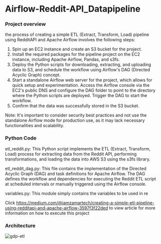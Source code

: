 # Airflow-Reddit-API_Datapipeline

### Project overview

the process of creating a simple ETL (Extract, Transform, Load) pipeline using RedditAPI and Apache Airflow involves the following steps:

1. Spin up an EC2 instance and create an S3 bucket for the project.
2. Install the required packages for the pipeline project on the EC2 instance, including Apache Airflow, Pandas, and s3fs.
3. Deploy the Python scripts for downloading, extracting, and uploading data to S3, and schedule the workflow using Airflow's DAG (Directed Acyclic Graph) concept.
4. Start a standalone Airflow web server for the project, which allows for quick setup and experimentation. Access the Airflow console via the EC2's public DNS and configure the DAG folder to point to the directory where the Python scripts are deployed.
Trigger the DAG to start the workflow.
5. Confirm that the data was successfully stored in the S3 bucket.

Note: It's important to consider security best practices and not use the standalone Airflow mode for production use, as it may lack necessary functionalities and scalability.


### Python Code

etl_reddit.py: This Python script implements the ETL (Extract, Transform, Load) process for extracting data from the Reddit API, performing transformations, and loading the data into AWS S3 using the s3fs library.

etl_reddit_dag.py: This file contains the implementation of the Directed Acyclic Graph (DAG) and task definitions for Apache Airflow. The DAG defines the workflow and dependencies for executing the Reddit ETL script at scheduled intervals or manually triggered using the Airflow console.

variables.py: This module simply contains the variables to be used in re

Click https://medium.com/@iamzamartech/creating-a-simple-etl-pipeline-using-redditapi-and-apache-airflow-3597f3f22ded to view article for more information on how to execute this project



### Architecture


![gdp-etl](https://user-images.githubusercontent.com/95361532/232945180-6cfcb257-95e7-47d8-bd8b-40d0eeedc8b2.jpg)
